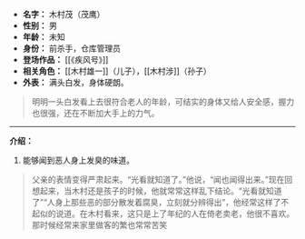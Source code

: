 
- **名字：** 木村茂（茂鹰）
- **性别：** 男
- **年龄：** 未知
- **身份：** 前杀手，仓库管理员
- **登场作品：** [[《疾风号》]]
- **相关角色：** [[木村雄一]]（儿子），[[木村涉]]（孙子）
- **外表：** 满头白发，身体硬朗。

> 明明一头白发看上去很符合老人的年龄，可结实的身体又给人安全感，握力也很强，还在不断加大手上的力气。

---

**介绍：** 

1. 能够闻到恶人身上发臭的味道。

> 父亲的表情变得严肃起来。“光看就知道了。”他说，“闻也闻得出来。”现在回想起来，当木村还是孩子的时候，他就常常这样乱下结论。“光看就知道了”“人身上那些恶的部分散发着腐臭，立刻就分辨得出”，他经常这样了不起似的说道。在木村看来，这只是上了年纪的人在倚老卖老，他很不喜欢。那时候经常来家里做客的繁也常常苦笑
